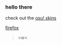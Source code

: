 ### hello there
check out the [osu! skins](https://github.com/JizoCat/osu-skin/wiki/Skins)

[firefox](https://github.com/JizoCat/firefox-css)





> \>w<
